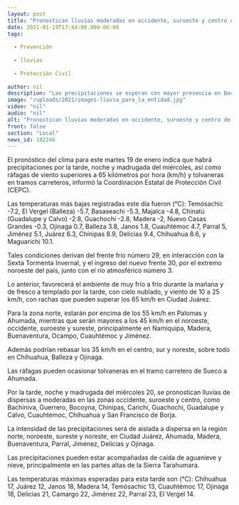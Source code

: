 ```yaml
---
layout: post
title: "Pronostican lluvias moderadas en occidente, suroeste y centro de la entidad"
date: 2021-01-19T17:44:00.000-06:00
tags:
  
  - Prevención
  
  - lluvias
  
  - Protección Civil
  
author: nil
description: "Las precipitaciones se esperan con mayor presencia en Bachíniva, Guerrero, Bocoyna, Chínipas, Carichí, Guachochi, Guadalupe y Calvo, Cuauhtémoc, Chihuahua y San Francisco de Borja; se prevé caída de aguanieve y nieve en las partes altas de la Sierra Tarahumara  "
image: "/uploads/2021/images-lluvia_para_la_entidad.jpg"
video: "nil"
audio: "nil"
alt: "Pronostican lluvias moderadas en occidente, suroeste y centro de la entidad"
front: false
section: "Local"
news_id: 182246
---
```


El pronóstico del clima para este martes 19 de enero indica que habrá precipitaciones por la tarde, noche y madrugada del miércoles, así como ráfagas de viento superiores a 65 kilómetros por hora (km/h) y tolvaneras en tramos carreteros, informó la Coordinación Estatal de Protección Civil (CEPC).  

Las temperaturas más bajas registradas este día fueron (°C): Temósachic -7.2, El Vergel (Balleza) -5.7, Basaseachi -5.3, Majalca -4.8, Chinatú (Guadalupe y Calvo) -2.8, Guachochi -2.8, Madera -2, Nuevo Casas Grandes -0.3, Ojinaga 0.7, Balleza 3.8, Janos 1.8, Cuauhtémoc 4.7, Parral 5, Jiménez 5.1, Juárez 6.3, Chínipas 8.9, Delicias 9.4, Chihuahua 8.6, y Maguarichi 10.1.

Tales condiciones derivan del frente frío número 29, en interacción con la Sexta Tormenta Invernal, y el ingreso del nuevo frente 30, por el extremo noroeste del país, junto con el río atmosférico número 3.

Lo anterior, favorecerá el ambiente de muy frío a frío durante la mañana y de fresco a templado por la tarde, con cielo nublado, y viento de 10 a 25 km/h, con rachas que pueden superar los 65 km/h en Ciudad Juárez.

Para la zona norte, estarán por encima de los 55 km/h en Palomas y Ahumada, mientras que serán mayores a los 45 km/h en el noroeste, occidente, suroeste y sureste, principalmente en Namiquipa, Madera, Buenaventura, Ocampo, Cuauhtémoc y Jiménez.

Además podrían rebasar los 35 km/h en el centro, sur y noreste, sobre todo en Chihuahua, Balleza y Ojinaga.

Las ráfagas pueden ocasionar tolvaneras en el tramo carretero de Sueco a Ahumada.

Por la tarde, noche y madrugada del miércoles 20, se pronostican lluvias de dispersas a moderadas en las zonas occidente, suroeste y centro, como Bachíniva, Guerrero, Bocoyna, Chínipas, Carichí, Guachochi, Guadalupe y Calvo, Cuauhtémoc, Chihuahua y San Francisco de Borja.

La intensidad de las precipitaciones será de aislada a dispersa en la región norte, noroeste, sureste y noreste, en Ciudad Juárez, Ahumada, Madera, Buenaventura, Parral, Jiménez, Delicias y Ojinaga.

Las precipitaciones pueden estar acompañadas de caída de aguanieve y nieve, principalmente en las partes altas de la Sierra Tarahumara.

Las temperaturas máximas esperadas para esta tarde son (°C): Chihuahua 17, Juárez 12, Janos 18, Madera 14, Temósachic 13, Cuauhtémoc 17, Ojinaga 18, Delicias 21, Camargo 22, Jiménez 22, Parral 23, El Vergel 14.